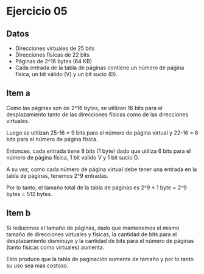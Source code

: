 # Ejercicio 05

## Datos

* Direcciones virtuales de 25 bits
* Direcciones físicas de 22 bits
* Páginas de 2^16 bytes (64 KB)
* Cada entrada de la tabla de páginas contiene un número de página física, un bit válido (V) y un bit sucio (D).

## Item a

Como las páginas son de 2^16 bytes, se utilizan 16 bits para el desplazamiento tanto de las direcciones físicas como de las direcciones virtuales.

Luego se utilizan 25-16 = 9 bits para el número de página virtual y 22-16 = 6 bits para el número de página física.

Entonces, cada entrada tiene 8 bits (1 byte) dado que utiliza 6 bits para el número de página física, 1 bit valido V y 1 bit sucio D.

A su vez, como cada número de página virtual debe tener una entrada en la tabla de páginas, tenemos 2^9 entradas.

Por lo tanto, el tamaño total de la tabla de páginas es 2^9 * 1 byte = 2^9 bytes = 512 bytes.

## Item b

Si reducimos el tamaño de páginas, dado que mantenemos el mismo tamaño de direcciones virtuales y físicas, la cantidad de bits para el desplazamiento disminuye y la cantidad de bits para el número de páginas (tanto físicas como virtuales) aumenta.

Esto produce que la tabla de paginación aumente de tamaño y por lo tanto su uso sea mas costoso.
